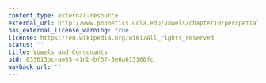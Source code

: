 ```yaml
---
content_type: external-resource
external_url: http://www.phonetics.ucla.edu/vowels/chapter10/percpetial.html
has_external_license_warning: true
license: https://en.wikipedia.org/wiki/All_rights_reserved
status: ''
title: Vowels and Consonants
uid: 833613bc-ae85-41db-bf57-5e6a613160fc
wayback_url: ''
---
```

